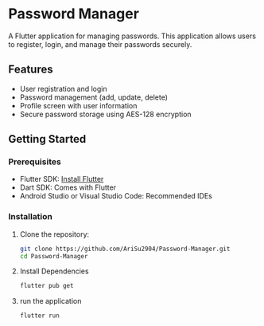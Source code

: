 # Password Manager

A Flutter application for managing passwords. This application allows users to register, login, and manage their passwords securely.

## Features

- User registration and login
- Password management (add, update, delete)
- Profile screen with user information
- Secure password storage using AES-128 encryption

## Getting Started

### Prerequisites

- Flutter SDK: [Install Flutter](https://flutter.dev/docs/get-started/install)
- Dart SDK: Comes with Flutter
- Android Studio or Visual Studio Code: Recommended IDEs

### Installation

1. Clone the repository:

   ```bash
   git clone https://github.com/AriSu2904/Password-Manager.git
   cd Password-Manager

2. Install Dependencies
    ```bash
    flutter pub get

3. run the application
    ```bash
    flutter run